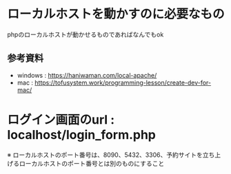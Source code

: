 # ローカルホストを動かすのに必要なもの

phpのローカルホストが動かせるものであればなんでもok

## 参考資料
- windows : https://haniwaman.com/local-apache/
- mac : https://tofusystem.work/programming-lesson/create-dev-for-mac/

# ログイン画面のurl : localhost/login_form.php

※ ローカルホストのポート番号は、8090、5432、3306、予約サイトを立ち上げるローカルホストのポート番号とは別のものにすること
